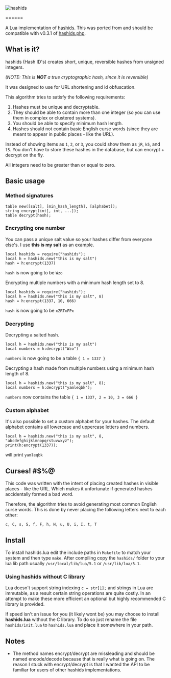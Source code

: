 
![hashids](http://www.hashids.org.s3.amazonaws.com/public/img/hashids.png
"Hashids")

======

A Lua implementation of [hashids](http://www.hashids.org/).
This was ported from and should be compatible with v0.3.1 of [hashids.php](http://www.hashids.org/php/).

## What is it?

hashids (Hash ID's) creates short, unique, reversible hashes from unsigned integers.

_(NOTE: This is **NOT** a true cryptographic hash, since it is reversible)_

It was designed to use for URL shortening and id obfuscation.

This algorithm tries to satisfy the following requirements:

1. Hashes must be unique and decryptable.
2. They should be able to contain more than one integer (so you can use them in complex or clustered systems).
3. You should be able to specify minimum hash length.
4. Hashes should not contain basic English curse words (since they are meant to appear in public places - like the URL).

Instead of showing items as `1`, `2`, or `3`, you could show them as `jR`, `k5`, and `l5`.
You don't have to store these hashes in the database, but can encrypt + decrypt on the fly.

All integers need to be greater than or equal to zero.

## Basic usage

### Method signatures


	table new([salt], [min_hash_length], [alphabet]);
	string encrypt(int[, int, ...]);
	table decrypt(hash);
	

### Encrypting one number

You can pass a unique salt value so your hashes differ from everyone else's. 
I use **this is my salt** as an example.


	local hashids = require("hashids");
	local h = hashids.new("this is my salt")
	hash = h:encrypt(1337)


`hash` is now going to be `Wzo`


Encrypting multiple numbers with a minimum hash length set to 8.

	local hashids = require("hashids");
	local h = hashids.new("this is my salt", 8)
	hash = h:encrypt(1337, 10, 666)


`hash` is now going to be `xZRTxFPx`


### Decrypting

Decrypting a salted hash.

	local h = hashids.new("this is my salt")
	local numbers = h:decrypt("Wzo")

`numbers` is now going to be a table `{ 1 = 1337 }`

Decrypting a hash made from multiple numbers using a minimum hash length of 8.

	local h = hashids.new("this is my salt", 8);
	local numbers = h:decrypt("yamleqbk");
	
`numbers` now contains the table `{ 1 = 1337, 2 = 10, 3 = 666 }`

### Custom alphabet

It's also possible to set a custom alphabet for your hashes.
The default alphabet contains all lowercase and uppercase letters and numbers.

	local h = hashids.new("this is my salt", 8, "abcdefghijklmnopqrstuvwxyz");
	print(h:encrypt(1337));
	
will print `yamleqbk`


Curses! #$%@
-------

This code was written with the intent of placing created hashes in visible places - like the URL. Which makes it unfortunate if generated hashes accidentally formed a bad word.

Therefore, the algorithm tries to avoid generating most common English curse words. This is done by never placing the following letters next to each other:
	
	c, C, s, S, f, F, h, H, u, U, i, I, t, T

	
Install
-------

To install hashids.lua edit the include paths in `Makefile` to match your system and then type `make`. After compiling copy the `hashids/` folder to your lua lib path usually `/usr/local/lib/lua/5.1` or `/usr/lib/lua/5.1`.

	
### Using hashids without C library

Lua doesn't support string indexing `c = str[1];` and strings in Lua are immutable,
as a result certain string operations are quite costly. In an attempt to make these more efficient an optional but highly recommended C library is provided.

If speed isn't an issue for you (it likely wont be) you may choose to install **hashids.lua** without the C library. To do so just rename the file `hashids/init.lua` to `hashids.lua` and place it somewhere in your path.

	
Notes
-------

- The method names encrypt/decrypt are missleading and should be named encode/decode because that is really what is going on. The reason I stuck with encrypt/decrypt is that I wanted the API to be familiar for users of other hashids implementations.


